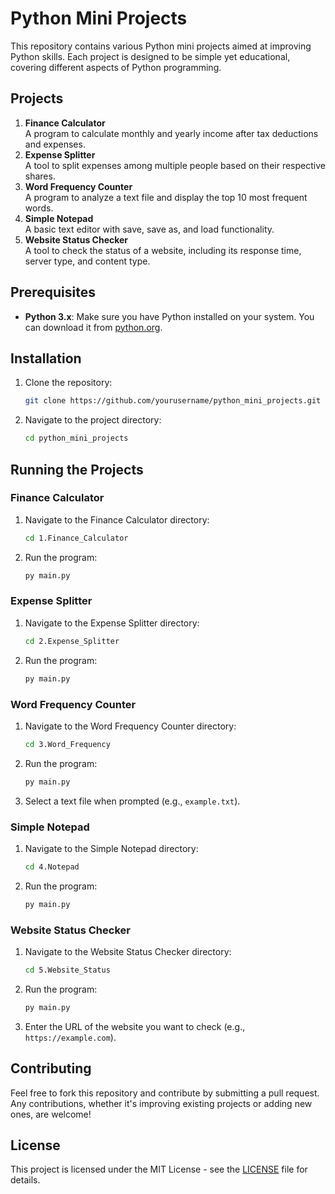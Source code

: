 # Python Mini Projects

This repository contains various Python mini projects aimed at improving Python skills. Each project is designed to be simple yet educational, covering different aspects of Python programming.

## Projects

1. **Finance Calculator**  
   A program to calculate monthly and yearly income after tax deductions and expenses.
2. **Expense Splitter**  
   A tool to split expenses among multiple people based on their respective shares.
3. **Word Frequency Counter**  
   A program to analyze a text file and display the top 10 most frequent words.
4. **Simple Notepad**  
   A basic text editor with save, save as, and load functionality.
5. **Website Status Checker**  
   A tool to check the status of a website, including its response time, server type, and content type.

## Prerequisites

- **Python 3.x**: Make sure you have Python installed on your system. You can download it from [python.org](https://www.python.org/downloads/).

## Installation

1. Clone the repository:
    ```sh
    git clone https://github.com/yourusername/python_mini_projects.git
    ```
2. Navigate to the project directory:
    ```sh
    cd python_mini_projects
    ```

## Running the Projects

### Finance Calculator

1. Navigate to the Finance Calculator directory:
    ```sh
    cd 1.Finance_Calculator
    ```
2. Run the program:
    ```sh
    py main.py
    ```

### Expense Splitter

1. Navigate to the Expense Splitter directory:
    ```sh
    cd 2.Expense_Splitter
    ```
2. Run the program:
    ```sh
    py main.py
    ```

### Word Frequency Counter

1. Navigate to the Word Frequency Counter directory:
    ```sh
    cd 3.Word_Frequency
    ```
2. Run the program:
    ```sh
    py main.py
    ```
3. Select a text file when prompted (e.g., `example.txt`).

### Simple Notepad

1. Navigate to the Simple Notepad directory:
    ```sh
    cd 4.Notepad
    ```
2. Run the program:
    ```sh
    py main.py
    ```

### Website Status Checker

1. Navigate to the Website Status Checker directory:
    ```sh
    cd 5.Website_Status
    ```
2. Run the program:
    ```sh
    py main.py
    ```
3. Enter the URL of the website you want to check (e.g., `https://example.com`).

## Contributing

Feel free to fork this repository and contribute by submitting a pull request. Any contributions, whether it's improving existing projects or adding new ones, are welcome!

## License

This project is licensed under the MIT License - see the [LICENSE](LICENSE) file for details.

